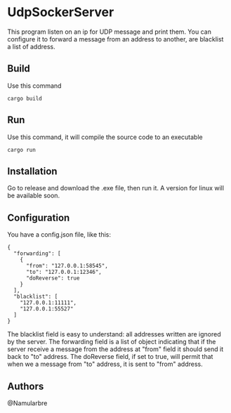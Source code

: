 # UdpSockerServer

This program listen on an ip for UDP message and print them. You can configure it to forward a message from an address
to another, are blacklist a list of address.

## Build

Use this command

````
cargo build
````

## Run

Use this command, it will compile the source code to an executable
````
cargo run
````

## Installation

Go to release and download the .exe file, then run it. A version for linux will be available soon.

## Configuration

You have a config.json file, like this: 
````
{
  "forwarding": [
    {
      "from": "127.0.0.1:58545",
      "to": "127.0.0.1:12346",
      "doReverse": true
    }
  ],
  "blacklist": [
    "127.0.0.1:11111",
    "127.0.0.1:55527"
  ]
}
````

The blacklist field is easy to understand: all addresses written are ignored by the server.
The forwarding field is a list of object indicating that if the server receive a message from the address at "from" field
it should send it back to "to" address. The doReverse field, if set to true, will permit that when we a message from "to" address,
it is sent to "from" address.

## Authors

@Namularbre
